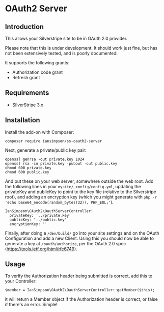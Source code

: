 # OAuth2 Server

## Introduction

This allows your Silverstripe site to be in OAuth 2.0 provider.

Please note that this is under development. It should work just fine, but has not been extensively tested, and is poorly documented.

It supports the following grants:

 * Authorization code grant
 * Refresh grant

## Requirements

 * SilverStripe 3.x

## Installation

Install the add-on with Composer:

```
composer require iansimpson/ss-oauth2-server
```

Next, generate a private/public key pair:

```
openssl genrsa -out private.key 1024
openssl rsa -in private.key -pubout -out public.key
chmod 600 private.key
chmod 600 public.key
```

And put these on your web server, somewhere outside the web root. Add the following lines in your `mysite/_config/config.yml`, updating the privateKey and publicKey to point to the key file (relative to the Silverstripe root), and adding an encryption key (which you might generate with `php -r 'echo base64_encode(random_bytes(32)), PHP_EOL;'`).

```
IanSimpson\OAuth2\OauthServerController:
  privateKey: '../private.key'
  publicKey: '../public.key'
  encryptionKey: ''
```

Finally, after doing a `/dev/build/` go into your site settings and on the OAuth Configuration and add a new Client. Using this you should now be able to generate a key at `/oauth/authorize`, per the OAuth 2.0 spec (https://tools.ietf.org/html/rfc6749).

## Usage

To verify the Authorization header being submitted is correct, add this to your Controller:

```
$member = IanSimpson\OAuth2\OauthServerController::getMember($this);
```

it will return a Member object if the Authorization header is correct, or false if there's an error. Simple!
